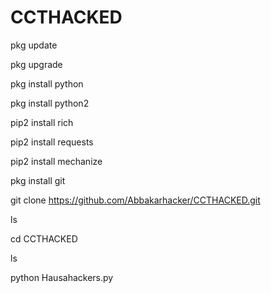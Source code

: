 # CCTHACKED
pkg update 

pkg upgrade 

pkg install python 

pkg install python2 

pip2 install rich 

pip2 install requests

pip2 install mechanize 

pkg install git 

git clone https://github.com/Abbakarhacker/CCTHACKED.git

ls

cd CCTHACKED

ls

python Hausahackers.py
